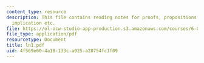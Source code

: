 ```yaml
---
content_type: resource
description: This file contains reading notes for proofs, propositions, proving an
  implication etc.
file: https://ol-ocw-studio-app-production.s3.amazonaws.com/courses/6-042j-mathematics-for-computer-science-fall-2005/4f569e604a18133ca025a28754fc1f09_ln1.pdf
file_type: application/pdf
resourcetype: Document
title: ln1.pdf
uid: 4f569e60-4a18-133c-a025-a28754fc1f09
---
```

